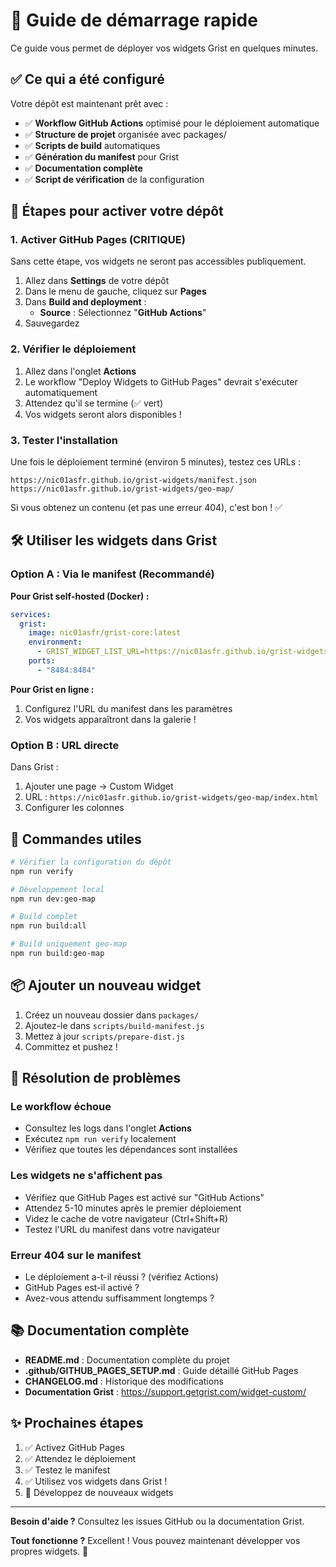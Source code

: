 # 🚀 Guide de démarrage rapide

Ce guide vous permet de déployer vos widgets Grist en quelques minutes.

## ✅ Ce qui a été configuré

Votre dépôt est maintenant prêt avec :

- ✅ **Workflow GitHub Actions** optimisé pour le déploiement automatique
- ✅ **Structure de projet** organisée avec packages/
- ✅ **Scripts de build** automatiques
- ✅ **Génération du manifest** pour Grist
- ✅ **Documentation complète**
- ✅ **Script de vérification** de la configuration

## 🎯 Étapes pour activer votre dépôt

### 1. Activer GitHub Pages (CRITIQUE)

Sans cette étape, vos widgets ne seront pas accessibles publiquement.

1. Allez dans **Settings** de votre dépôt
2. Dans le menu de gauche, cliquez sur **Pages**
3. Dans **Build and deployment** :
   - **Source** : Sélectionnez "**GitHub Actions**"
4. Sauvegardez

### 2. Vérifier le déploiement

1. Allez dans l'onglet **Actions**
2. Le workflow "Deploy Widgets to GitHub Pages" devrait s'exécuter automatiquement
3. Attendez qu'il se termine (✅ vert)
4. Vos widgets seront alors disponibles !

### 3. Tester l'installation

Une fois le déploiement terminé (environ 5 minutes), testez ces URLs :

```
https://nic01asfr.github.io/grist-widgets/manifest.json
https://nic01asfr.github.io/grist-widgets/geo-map/
```

Si vous obtenez un contenu (et pas une erreur 404), c'est bon ! ✅

## 🛠️ Utiliser les widgets dans Grist

### Option A : Via le manifest (Recommandé)

**Pour Grist self-hosted (Docker) :**

```yaml
services:
  grist:
    image: nic01asfr/grist-core:latest
    environment:
      - GRIST_WIDGET_LIST_URL=https://nic01asfr.github.io/grist-widgets/manifest.json
    ports:
      - "8484:8484"
```

**Pour Grist en ligne :**

1. Configurez l'URL du manifest dans les paramètres
2. Vos widgets apparaîtront dans la galerie !

### Option B : URL directe

Dans Grist :
1. Ajouter une page → Custom Widget
2. URL : `https://nic01asfr.github.io/grist-widgets/geo-map/index.html`
3. Configurer les colonnes

## 🔧 Commandes utiles

```bash
# Vérifier la configuration du dépôt
npm run verify

# Développement local
npm run dev:geo-map

# Build complet
npm run build:all

# Build uniquement geo-map
npm run build:geo-map
```

## 📦 Ajouter un nouveau widget

1. Créez un nouveau dossier dans `packages/`
2. Ajoutez-le dans `scripts/build-manifest.js`
3. Mettez à jour `scripts/prepare-dist.js`
4. Committez et pushez !

## 🐛 Résolution de problèmes

### Le workflow échoue

- Consultez les logs dans l'onglet **Actions**
- Exécutez `npm run verify` localement
- Vérifiez que toutes les dépendances sont installées

### Les widgets ne s'affichent pas

- Vérifiez que GitHub Pages est activé sur "GitHub Actions"
- Attendez 5-10 minutes après le premier déploiement
- Videz le cache de votre navigateur (Ctrl+Shift+R)
- Testez l'URL du manifest dans votre navigateur

### Erreur 404 sur le manifest

- Le déploiement a-t-il réussi ? (vérifiez Actions)
- GitHub Pages est-il activé ?
- Avez-vous attendu suffisamment longtemps ?

## 📚 Documentation complète

- **README.md** : Documentation complète du projet
- **.github/GITHUB_PAGES_SETUP.md** : Guide détaillé GitHub Pages
- **CHANGELOG.md** : Historique des modifications
- **Documentation Grist** : https://support.getgrist.com/widget-custom/

## ✨ Prochaines étapes

1. ✅ Activez GitHub Pages
2. ✅ Attendez le déploiement
3. ✅ Testez le manifest
4. ✅ Utilisez vos widgets dans Grist !
5. 🚀 Développez de nouveaux widgets

---

**Besoin d'aide ?** Consultez les issues GitHub ou la documentation Grist.

**Tout fonctionne ?** Excellent ! Vous pouvez maintenant développer vos propres widgets. 🎉
